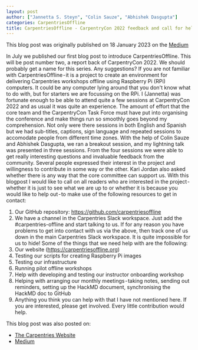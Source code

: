 ```yaml
---
layout: post
author: ["Jannetta S. Steyn", "Colin Sauze", "Abhishek Dasgupta"]
categories: CarpentriesOffline
title: CarpentriesOffline - CarpentryCon 2022 feedback and call for help
---
```


This blog post was originally published on 18 January 2023 on the [Medium](https://medium.com/@jannetta/carpentriesoffline-carpentrycon-2022-feedback-and-call-for-help-3379345f07cf)

In July we published our first blog post to introduce CarpentriesOffline. This will be post number two, a report back of CarpentryCon 2022. We should probably get a name for this series. Any suggestions?
If you are not familiar with CarpentriesOffline - it is a project to create an environment for delivering Carpentries workshops offline using Raspberry Pi (RPi) computers. It could be any computer lying around that you don't know what to do with, but for starters we are focussing on the RPi.
I (Jannetta) was fortunate enough to be able to attend quite a few sessions at CarpentryCon 2022 and as usual it was quite an experience. The amount of effort that the core team and the CarpentryCon Task Force must have put into organising the conference and make things run so smoothly goes beyond my comprehension. Not only were there sessions in both English and Spanish but we had sub-titles, captions, sign language and repeated sessions to accomodate people from different time zones.
With the help of Colin Sauze and Abhishek Dasgupta, we ran a breakout session, and my lightning talk was presented in three sessions. From the four sessions we were able to get really interesting questions and invaluable feedback from the community. Several people expressed their interest in the project and willingness to contribute in some way or the other. Kari Jordan also asked whether there is any way that the core committee can support us.
With this blogpost I would like to call on all readers who are interested in the project - whether it is just to see what we are up to or whether it is because you would like to help out - to make use of the following resources to get in contact:
1. Our GitHub repository: https://github.com/carpentriesoffline
2. We have a channel in the Carpentries Slack workspace. Just add the #carpentries-offline and start talking to us.
If for any reason you have problems to get into contact with us via the above, then track one of us down in the main Carpentries Slack workspace. It is quite impossible for us to hide!
Some of the things that we need help with are the following:
1. Our website (https://carpentriesoffline.org)
2. Testing our scripts for creating Raspberry Pi images
3. Testing our infrastructure
4. Running pilot offline workshops
5. Help with developing and testing our instructor onboarding workshop
6. Helping with arranging our monthly meetings - taking notes, sending out reminders, setting up the HackMD document, synchronising the HackMD doc to GitHub
7. Anything you think you can help with that I have not mentioned here.
If you are interested, please get involved. Every little contribution would help.


This blog post was also posted on:
- [The Carpentries Website](https://carpentries.org/blog/2022/12/carpentries-offline-carpentrycon/)
- [Medium](https://medium.com/@jannetta/carpentriesoffline-carpentrycon-2022-feedback-and-call-for-help-3379345f07cf)
